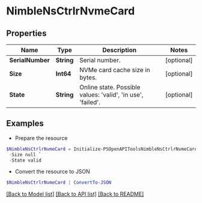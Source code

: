 # NimbleNsCtrlrNvmeCard
## Properties

Name | Type | Description | Notes
------------ | ------------- | ------------- | -------------
**SerialNumber** | **String** | Serial number. | [optional] 
**Size** | **Int64** | NVMe card cache size in bytes. | [optional] 
**State** | **String** | Online state. Possible values: &#39;valid&#39;, &#39;in use&#39;, &#39;failed&#39;. | [optional] 

## Examples

- Prepare the resource
```powershell
$NimbleNsCtrlrNvmeCard = Initialize-PSOpenAPIToolsNimbleNsCtrlrNvmeCard  -SerialNumber AC-109084 `
 -Size null `
 -State valid
```

- Convert the resource to JSON
```powershell
$NimbleNsCtrlrNvmeCard | ConvertTo-JSON
```

[[Back to Model list]](../README.md#documentation-for-models) [[Back to API list]](../README.md#documentation-for-api-endpoints) [[Back to README]](../README.md)

